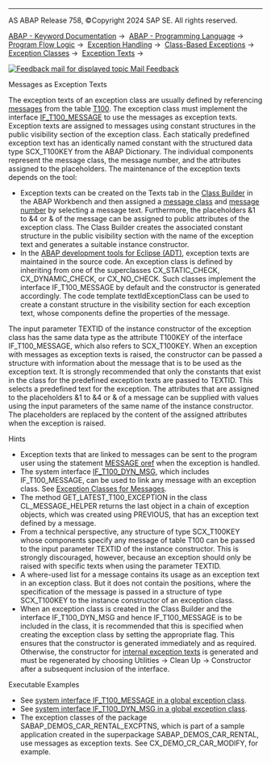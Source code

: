   

* * *

AS ABAP Release 758, ©Copyright 2024 SAP SE. All rights reserved.

[ABAP - Keyword Documentation](javascript:call_link\('abenabap.htm'\)) →  [ABAP - Programming Language](javascript:call_link\('abenabap_reference.htm'\)) →  [Program Flow Logic](javascript:call_link\('abenabap_flow_logic.htm'\)) →  [Exception Handling](javascript:call_link\('abenabap_exceptions.htm'\)) →  [Class-Based Exceptions](javascript:call_link\('abenexceptions.htm'\)) →  [Exception Classes](javascript:call_link\('abenexceptions_classes.htm'\)) →  [Exception Texts](javascript:call_link\('abenexception_texts.htm'\)) → 

 [![](Mail.gif?object=Mail.gif "Feedback mail for displayed topic") Mail Feedback](mailto:f1_help@sap.com?subject=Feedback%20on%20ABAP%20Documentation&body=Document:%20Messages%20as%20Exception%20Texts%2C%20ABENEXCEPTION_TEXTS_T100%2C%20758%0D%0A%0D%0AError:%0D%0A%0D%0A%0D%0A%0D%0ASuggestion%20for%20improvement:)

Messages as Exception Texts

The exception texts of an exception class are usually defined by referencing [messages](javascript:call_link\('abenmessage_glosry.htm'\) "Glossary Entry") from the table [T100](javascript:call_link\('abenabap_messages_storing.htm'\)). The exception class must implement the interface [IF\_T100\_MESSAGE](javascript:call_link\('abenif_t100_message.htm'\)) to use the messages as exception texts. Exception texts are assigned to messages using constant structures in the public visibility section of the exception class. Each statically predefined exception text has an identically named constant with the structured data type SCX\_T100KEY from the ABAP Dictionary. The individual components represent the message class, the message number, and the attributes assigned to the placeholders. The maintenance of the exception texts depends on the tool:

-   Exception texts can be created on the Texts tab in the [Class Builder](javascript:call_link\('abenclass_builder_glosry.htm'\) "Glossary Entry") in the ABAP Workbench and then assigned a [message class](javascript:call_link\('abenmessage_class_glosry.htm'\) "Glossary Entry") and [message number](javascript:call_link\('abenmessage_number_glosry.htm'\) "Glossary Entry") by selecting a message text. Furthermore, the placeholders &1 to &4 or & of the message can be assigned to public attributes of the exception class. The Class Builder creates the associated constant structure in the public visibility section with the name of the exception text and generates a suitable instance constructor.
-   In the [ABAP development tools for Eclipse (ADT)](javascript:call_link\('abenadt_glosry.htm'\) "Glossary Entry"), exception texts are maintained in the source code. An exception class is defined by inheriting from one of the superclasses CX\_STATIC\_CHECK, CX\_DYNAMIC\_CHECK, or CX\_NO\_CHECK. Such classes implement the interface IF\_T100\_MESSAGE by default and the constructor is generated accordingly. The code template textIdExceptionClass can be used to create a constant structure in the visibility section for each exception text, whose components define the properties of the message.

The input parameter TEXTID of the instance constructor of the exception class has the same data type as the attribute T100KEY of the interface IF\_T100\_MESSAGE, which also refers to SCX\_T100KEY. When an exception with messages as exception texts is raised, the constructor can be passed a structure with information about the message that is to be used as the exception text. It is strongly recommended that only the constants that exist in the class for the predefined exception texts are passed to TEXTID. This selects a predefined text for the exception. The attributes that are assigned to the placeholders &1 to &4 or & of a message can be supplied with values using the input parameters of the same name of the instance constructor. The placeholders are replaced by the content of the assigned attributes when the exception is raised.

Hints

-   Exception texts that are linked to messages can be sent to the program user using the statement [MESSAGE oref](javascript:call_link\('abapmessage_msg.htm'\)) when the exception is handled.
-   The system interface [IF\_T100\_DYN\_MSG](javascript:call_link\('abenif_t100_dyn_msg.htm'\)), which includes IF\_T100\_MESSAGE, can be used to link any message with an exception class. See [Exception Classes for Messages](javascript:call_link\('abenmessage_exceptions.htm'\)).
-   The method GET\_LATEST\_T100\_EXCEPTION in the class CL\_MESSAGE\_HELPER returns the last object in a chain of exception objects, which was created using PREVIOUS, that has an exception text defined by a message.
-   From a technical perspective, any structure of type SCX\_T100KEY whose components specify any message of table T100 can be passed to the input parameter TEXTID of the instance constructor. This is strongly discouraged, however, because an exception should only be raised with specific texts when using the parameter TEXTID.
-   A where-used list for a message contains its usage as an exception text in an exception class. But it does not contain the positions, where the specification of the message is passed in a structure of type SCX\_T100KEY to the instance constructor of an exception class.
-   When an exception class is created in the Class Builder and the interface IF\_T100\_DYN\_MSG and hence IF\_T100\_MESSAGE is to be included in the class, it is recommended that this is specified when creating the exception class by setting the appropriate flag. This ensures that the constructor is generated immediately and as required. Otherwise, the constructor for [internal exception texts](javascript:call_link\('abenexception_texts_internal.htm'\)) is generated and must be regenerated by choosing Utilities → Clean Up → Constructor after a subsequent inclusion of the interface.

Executable Examples

-   See [system interface IF\_T100\_MESSAGE in a global exception class](javascript:call_link\('abenmessage_interface_global_abexa.htm'\)).
-   See [system interface IF\_T100\_DYN\_MSG in a global exception class](javascript:call_link\('abenraise_message_global_abexa.htm'\)).
-   The exception classes of the package SABAP\_DEMOS\_CAR\_RENTAL\_EXCPTNS, which is part of a sample application created in the superpackage SABAP\_DEMOS\_CAR\_RENTAL, use messages as exception texts. See CX\_DEMO\_CR\_CAR\_MODIFY, for example.